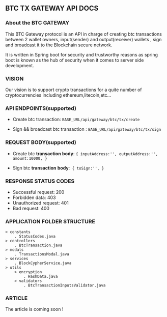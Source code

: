 

## BTC TX  GATEWAY API DOCS

### About the BTC GATEWAY

This BTC Gateway protocol is an API in charge of creating btc transactions between 2 wallet owners, 
input(sender) and output(receiver) wallets , sign and broadcast it to the Blockchain secure  network.

It is written in Spring boot for security and trustworthy reasons as spring boot is known as the hub of security when 
it comes to server side development.


### VISION

Our vision is to support crypto transactions for a quite number of cryptocurrencies including ethereum,litecoin,etc...


### API ENDPOINTS(supported)

* Create btc transaction: ```BASE_URL/api/gateway/btc/tx/create```

* Sign && broadcast btc transaction : ```BASE_URL/api/gateway/btc/tx/sign```

### REQUEST BODY(supported)

* Create btc __transaction__ **body**: ```{
      inputAddress:'',
      outputAddress:'',
      amount:10000,
  }```

* Sign btc __transaction__ **body**:``` {
      toSign:'',
  }```

### RESPONSE STATUS CODES

* Successful request: 200
* Forbidden data: 403
* Unauthorized request: 401
* Bad request: 400

### APPLICATION FOLDER STRUCTURE
```
> constants
    . StatusCodes.java
> controllers
    . BtcTransaction.java
> modals
    . TransactionsModal.java
> services
    . BlockCypherService.java
> utils
    > encryption
        . HashData.java
    > validators
        . BtcTransactionInputsValidator.java
```

### ARTICLE

The article is coming soon !


